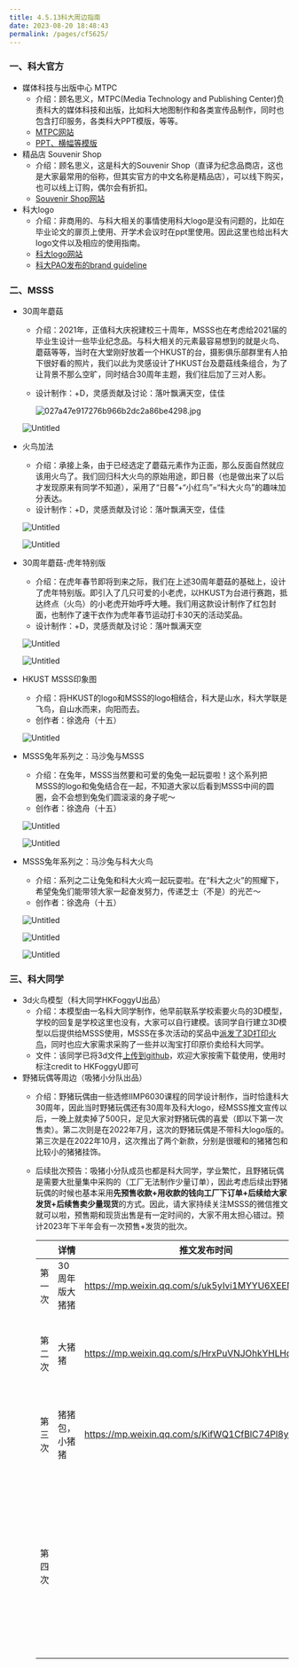 ```yaml
---
title: 4.5.13科大周边指南
date: 2023-08-20 18:48:43
permalink: /pages/cf5625/
---
```


### 一、科大官方

- 媒体科技与出版中心 MTPC
    - 介绍：顾名思义，MTPC(Media Technology and Publishing Center)负责科大的媒体科技和出版，比如科大地图制作和各类宣传品制作，同时也包含打印服务，各类科大PPT模版，等等。
    - [MTPC网站](https://mtpc.hkust.edu.hk/home)
    - [PPT、横幅等模版](https://mtpc.hkust.edu.hk/resources/templates)
- 精品店 Souvenir Shop
    - 介绍：顾名思义，这是科大的Souvenir Shop（直译为纪念品商店，这也是大家最常用的俗称，但其实官方的中文名称是精品店），可以线下购买，也可以线上订购，偶尔会有折扣。
    - [Souvenir Shop网站](https://souvenir.hkust.edu.hk/)
- 科大logo
    - 介绍：非商用的、与科大相关的事情使用科大logo是没有问题的，比如在毕业论文的扉页上使用、开学术会议时在ppt里使用。因此这里也给出科大logo文件以及相应的使用指南。
    - [科大logo网站](https://logo.hkust.edu.hk/)
    - [科大PAO发布的brand guideline](https://pao.ust.hk/Bdownload/HKUST_Brand_guideline.pdf)

### 二、MSSS

- 30周年蘑菇
    - 介绍：2021年，正值科大庆祝建校三十周年，MSSS也在考虑给2021届的毕业生设计一些毕业纪念品。与科大相关的元素最容易想到的就是火鸟、蘑菇等等，当时在大堂刚好放着一个HKUST的台，摄影俱乐部群里有人拍下很好看的照片，我们以此为灵感设计了HKUST台及蘑菇线条组合，为了让背景不那么空旷，同时结合30周年主题，我们往后加了三对人影。
    - 设计制作：+D，灵感贡献及讨论：落叶飘满天空，佳佳
        
        ![027a47e917276b966b2dc2a86be4298.jpg](https://cdn.staticaly.com/gh/jerry01777/picx-images-hosting@master/20230820/image-(1).6447atmisoo0.webp)
    
    ![Untitled](https://cdn.staticaly.com/gh/jerry01777/picx-images-hosting@master/20230820/Untitled-(2).31o4lol813u0.webp)

- 火鸟加法
    - 介绍：承接上条，由于已经选定了蘑菇元素作为正面，那么反面自然就应该用火鸟了。我们回归科大火鸟的原始用途，即日晷（也是做出来了以后才发现原来有同学不知道），采用了“日晷”+“小红鸟”=“科大火鸟”的趣味加分表达。
    - 设计制作：+D，灵感贡献及讨论：落叶飘满天空，佳佳
    
    ![Untitled](https://cdn.staticaly.com/gh/jerry01777/picx-images-hosting@master/20230820/Untitled-(3).18w7dgkdfssg.webp)

    ![Untitled](https://cdn.staticaly.com/gh/jerry01777/picx-images-hosting@master/20230820/Untitled-(4).277mryu21f28.webp)

- 30周年蘑菇-虎年特别版
    - 介绍：在虎年春节即将到来之际，我们在上述30周年蘑菇的基础上，设计了虎年特别版。即引入了几只可爱的小老虎，以HKUST为台进行赛跑，抵达终点（火鸟）的小老虎开始呼呼大睡。我们用这款设计制作了红包封面，也制作了速干衣作为虎年春节运动打卡30天的活动奖品。
    - 设计制作：+D，灵感贡献及讨论：落叶飘满天空
    
    ![Untitled](https://cdn.staticaly.com/gh/jerry01777/picx-images-hosting@master/20230820/Untitled-(12).39vipqbv1iw0.webp)

    ![Untitled](https://cdn.staticaly.com/gh/jerry01777/picx-images-hosting@master/20230820/Untitled-(5).6h69puuwky00.webp)

- HKUST MSSS印象图
    - 介绍：将HKUST的logo和MSSS的logo相结合，科大是山水，科大学联是飞鸟，自山水而来，向阳而去。
    - 创作者：徐逸舟（十五）
    
    ![Untitled](https://cdn.staticaly.com/gh/jerry01777/picx-images-hosting@master/20230820/Untitled-(13).2xj5gqjl41c0.webp)

- MSSS兔年系列之：马沙兔与MSSS
    - 介绍：在兔年，MSSS当然要和可爱的兔兔一起玩耍啦！这个系列把MSSS的logo和兔兔结合在一起，不知道大家以后看到MSSS中间的圆圈，会不会想到兔兔们圆滚滚的身子呢～
    - 创作者：徐逸舟（十五）
    
    ![Untitled](https://cdn.staticaly.com/gh/jerry01777/picx-images-hosting@master/20230820/Untitled-(14).26ix20r4d328.webp)

    ![Untitled](https://cdn.staticaly.com/gh/jerry01777/picx-images-hosting@master/20230820/Untitled-(15).1lc48e2ghlts.webp)

- MSSS兔年系列之：马沙兔与科大火鸟
    - 介绍：系列之二让兔兔和科大火鸡一起玩耍啦。在“科大之火”的照耀下，希望兔兔们能带领大家一起奋发努力，传递芝士（不是）的光芒～
    - 创作者：徐逸舟（十五）
    
    ![Untitled](https://cdn.staticaly.com/gh/jerry01777/picx-images-hosting@master/20230820/Untitled-(16).fhpsybx8cyw.webp)

    ![Untitled](https://cdn.staticaly.com/gh/jerry01777/picx-images-hosting@master/20230820/Untitled-(17).5ovd4b4n0880.webp)

    ![Untitled](https://cdn.staticaly.com/gh/jerry01777/picx-images-hosting@master/20230820/Untitled-(18).6je0xfhks1w0.webp)
    

### 三、科大同学

- 3d火鸟模型（科大同学HKFoggyU出品）
    - 介绍：本模型由一名科大同学制作，他早前联系学校索要火鸟的3D模型，学校的回复是学校这里也没有，大家可以自行建模。该同学自行建立3D模型以后提供给MSSS使用，MSSS在多次活动的奖品中[派发了3D打印火鸟](https://mp.weixin.qq.com/s/BzC9Am2kO4CyW2EhsSgdCQ)，同时也应大家需求采购了一些并以淘宝打印原价卖给科大同学。
    - 文件：该同学已将3d文件[上传到github](https://github.com/HKFoggyU/RedBird3D/tree/master)，欢迎大家按需下载使用，使用时标注credit to HKFoggyU即可
- 野猪玩偶等周边（吸猪小分队出品）
    - 介绍：野猪玩偶由一些选修IIMP6030课程的同学设计制作，当时恰逢科大30周年，因此当时野猪玩偶还有30周年及科大logo，经MSSS推文宣传以后，一晚上就卖掉了500只，足见大家对野猪玩偶的喜爱（即以下第一次售卖）。第二次则是在2022年7月，这次的野猪玩偶是不带科大logo版的。第三次是在2022年10月，这次推出了两个新款，分别是很暖和的猪猪包和比较小的猪猪挂饰。
    - 后续批次预告：吸猪小分队成员也都是科大同学，学业繁忙，且野猪玩偶是需要大批量集中采购的（工厂无法制作少量订单），因此考虑后续出野猪玩偶的时候也基本采用**先预售收款+用收款的钱向工厂下订单+后续给大家发货+后续售卖少量现货**的方式。因此，请大家持续关注MSSS的微信推文就可以啦，预售期和现货出售是有一定时间的，大家不用太担心错过。预计2023年下半年会有一次预售+发货的批次。
        
        
        |  | 详情 | 推文发布时间 | 详情 |
        | --- | --- | --- | --- |
        | 第一次 | 30周年版大猪猪 | https://mp.weixin.qq.com/s/uk5yIvi1MYYU6XEEM6W4kA | 定额500只 |
        | 第二次 | 大猪猪 | https://mp.weixin.qq.com/s/HrxPuVNJOhkYHLHqbAZSRw | 2022年8月1日之前通过微店预售 |
        | 第三次 | 猪猪包，小猪猪 | https://mp.weixin.qq.com/s/KifWQ1CfBlC74Pl8y0-M7A | 2022年12月1日之前通过微店预售 |
        | 第四次 |  |  | 预计将在2023年8~9月预售，11~12月发货，关注MSSS微信公众号即可 |